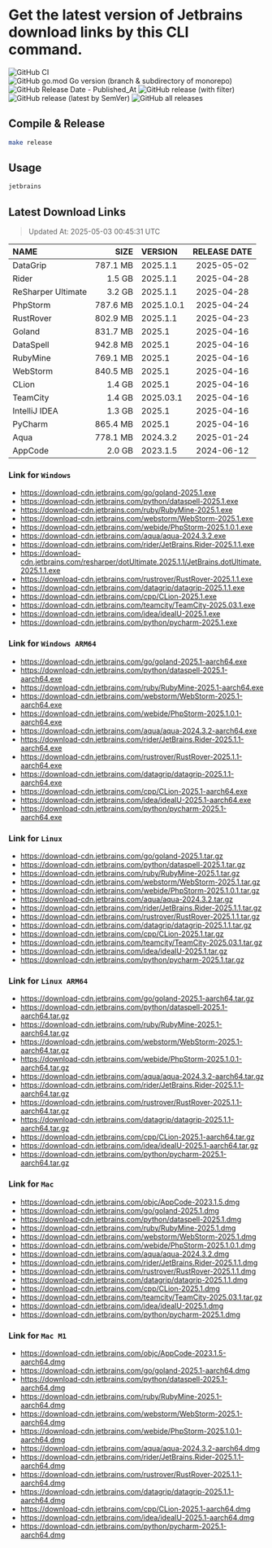 # Get the latest version of Jetbrains download links by this CLI command.

![GitHub CI](https://github.com/designinlife/jetbrains/actions/workflows/ci.yml/badge.svg)
![GitHub go.mod Go version (branch & subdirectory of monorepo)](https://img.shields.io/github/go-mod/go-version/designinlife/jetbrains/master)
![GitHub Release Date - Published_At](https://img.shields.io/github/release-date/designinlife/jetbrains)
![GitHub release (with filter)](https://img.shields.io/github/v/release/designinlife/jetbrains)
![GitHub release (latest by SemVer)](https://img.shields.io/github/downloads/designinlife/jetbrains/v1.1.12/total)
![GitHub all releases](https://img.shields.io/github/downloads/designinlife/jetbrains/total)

## Compile & Release

```bash
make release
```

## Usage

```bash
jetbrains
```

## Latest Download Links

> Updated At: 2025-05-03 00:45:31 UTC

| NAME | SIZE | VERSION | RELEASE DATE |
| :-- | --: | :-- | :--: |
| DataGrip | 787.1 MB | 2025.1.1 | 2025-05-02 |
| Rider | 1.5 GB | 2025.1.1 | 2025-04-28 |
| ReSharper Ultimate | 3.2 GB | 2025.1.1 | 2025-04-28 |
| PhpStorm | 787.6 MB | 2025.1.0.1 | 2025-04-24 |
| RustRover | 802.9 MB | 2025.1.1 | 2025-04-23 |
| Goland | 831.7 MB | 2025.1 | 2025-04-16 |
| DataSpell | 942.8 MB | 2025.1 | 2025-04-16 |
| RubyMine | 769.1 MB | 2025.1 | 2025-04-16 |
| WebStorm | 840.5 MB | 2025.1 | 2025-04-16 |
| CLion | 1.4 GB | 2025.1 | 2025-04-16 |
| TeamCity | 1.4 GB | 2025.03.1 | 2025-04-16 |
| IntelliJ IDEA | 1.3 GB | 2025.1 | 2025-04-16 |
| PyCharm | 865.4 MB | 2025.1 | 2025-04-16 |
| Aqua | 778.1 MB | 2024.3.2 | 2025-01-24 |
| AppCode | 2.0 GB | 2023.1.5 | 2024-06-12 |

### Link for `Windows`

* <https://download-cdn.jetbrains.com/go/goland-2025.1.exe>
* <https://download-cdn.jetbrains.com/python/dataspell-2025.1.exe>
* <https://download-cdn.jetbrains.com/ruby/RubyMine-2025.1.exe>
* <https://download-cdn.jetbrains.com/webstorm/WebStorm-2025.1.exe>
* <https://download-cdn.jetbrains.com/webide/PhpStorm-2025.1.0.1.exe>
* <https://download-cdn.jetbrains.com/aqua/aqua-2024.3.2.exe>
* <https://download-cdn.jetbrains.com/rider/JetBrains.Rider-2025.1.1.exe>
* <https://download-cdn.jetbrains.com/resharper/dotUltimate.2025.1.1/JetBrains.dotUltimate.2025.1.1.exe>
* <https://download-cdn.jetbrains.com/rustrover/RustRover-2025.1.1.exe>
* <https://download-cdn.jetbrains.com/datagrip/datagrip-2025.1.1.exe>
* <https://download-cdn.jetbrains.com/cpp/CLion-2025.1.exe>
* <https://download-cdn.jetbrains.com/teamcity/TeamCity-2025.03.1.exe>
* <https://download-cdn.jetbrains.com/idea/ideaIU-2025.1.exe>
* <https://download-cdn.jetbrains.com/python/pycharm-2025.1.exe>

### Link for `Windows ARM64`

* <https://download-cdn.jetbrains.com/go/goland-2025.1-aarch64.exe>
* <https://download-cdn.jetbrains.com/python/dataspell-2025.1-aarch64.exe>
* <https://download-cdn.jetbrains.com/ruby/RubyMine-2025.1-aarch64.exe>
* <https://download-cdn.jetbrains.com/webstorm/WebStorm-2025.1-aarch64.exe>
* <https://download-cdn.jetbrains.com/webide/PhpStorm-2025.1.0.1-aarch64.exe>
* <https://download-cdn.jetbrains.com/aqua/aqua-2024.3.2-aarch64.exe>
* <https://download-cdn.jetbrains.com/rider/JetBrains.Rider-2025.1.1-aarch64.exe>
* <https://download-cdn.jetbrains.com/rustrover/RustRover-2025.1.1-aarch64.exe>
* <https://download-cdn.jetbrains.com/datagrip/datagrip-2025.1.1-aarch64.exe>
* <https://download-cdn.jetbrains.com/cpp/CLion-2025.1-aarch64.exe>
* <https://download-cdn.jetbrains.com/idea/ideaIU-2025.1-aarch64.exe>
* <https://download-cdn.jetbrains.com/python/pycharm-2025.1-aarch64.exe>

### Link for `Linux`

* <https://download-cdn.jetbrains.com/go/goland-2025.1.tar.gz>
* <https://download-cdn.jetbrains.com/python/dataspell-2025.1.tar.gz>
* <https://download-cdn.jetbrains.com/ruby/RubyMine-2025.1.tar.gz>
* <https://download-cdn.jetbrains.com/webstorm/WebStorm-2025.1.tar.gz>
* <https://download-cdn.jetbrains.com/webide/PhpStorm-2025.1.0.1.tar.gz>
* <https://download-cdn.jetbrains.com/aqua/aqua-2024.3.2.tar.gz>
* <https://download-cdn.jetbrains.com/rider/JetBrains.Rider-2025.1.1.tar.gz>
* <https://download-cdn.jetbrains.com/rustrover/RustRover-2025.1.1.tar.gz>
* <https://download-cdn.jetbrains.com/datagrip/datagrip-2025.1.1.tar.gz>
* <https://download-cdn.jetbrains.com/cpp/CLion-2025.1.tar.gz>
* <https://download-cdn.jetbrains.com/teamcity/TeamCity-2025.03.1.tar.gz>
* <https://download-cdn.jetbrains.com/idea/ideaIU-2025.1.tar.gz>
* <https://download-cdn.jetbrains.com/python/pycharm-2025.1.tar.gz>

### Link for `Linux ARM64`

* <https://download-cdn.jetbrains.com/go/goland-2025.1-aarch64.tar.gz>
* <https://download-cdn.jetbrains.com/python/dataspell-2025.1-aarch64.tar.gz>
* <https://download-cdn.jetbrains.com/ruby/RubyMine-2025.1-aarch64.tar.gz>
* <https://download-cdn.jetbrains.com/webstorm/WebStorm-2025.1-aarch64.tar.gz>
* <https://download-cdn.jetbrains.com/webide/PhpStorm-2025.1.0.1-aarch64.tar.gz>
* <https://download-cdn.jetbrains.com/aqua/aqua-2024.3.2-aarch64.tar.gz>
* <https://download-cdn.jetbrains.com/rider/JetBrains.Rider-2025.1.1-aarch64.tar.gz>
* <https://download-cdn.jetbrains.com/rustrover/RustRover-2025.1.1-aarch64.tar.gz>
* <https://download-cdn.jetbrains.com/datagrip/datagrip-2025.1.1-aarch64.tar.gz>
* <https://download-cdn.jetbrains.com/cpp/CLion-2025.1-aarch64.tar.gz>
* <https://download-cdn.jetbrains.com/idea/ideaIU-2025.1-aarch64.tar.gz>
* <https://download-cdn.jetbrains.com/python/pycharm-2025.1-aarch64.tar.gz>

### Link for `Mac`

* <https://download-cdn.jetbrains.com/objc/AppCode-2023.1.5.dmg>
* <https://download-cdn.jetbrains.com/go/goland-2025.1.dmg>
* <https://download-cdn.jetbrains.com/python/dataspell-2025.1.dmg>
* <https://download-cdn.jetbrains.com/ruby/RubyMine-2025.1.dmg>
* <https://download-cdn.jetbrains.com/webstorm/WebStorm-2025.1.dmg>
* <https://download-cdn.jetbrains.com/webide/PhpStorm-2025.1.0.1.dmg>
* <https://download-cdn.jetbrains.com/aqua/aqua-2024.3.2.dmg>
* <https://download-cdn.jetbrains.com/rider/JetBrains.Rider-2025.1.1.dmg>
* <https://download-cdn.jetbrains.com/rustrover/RustRover-2025.1.1.dmg>
* <https://download-cdn.jetbrains.com/datagrip/datagrip-2025.1.1.dmg>
* <https://download-cdn.jetbrains.com/cpp/CLion-2025.1.dmg>
* <https://download-cdn.jetbrains.com/teamcity/TeamCity-2025.03.1.tar.gz>
* <https://download-cdn.jetbrains.com/idea/ideaIU-2025.1.dmg>
* <https://download-cdn.jetbrains.com/python/pycharm-2025.1.dmg>

### Link for `Mac M1`

* <https://download-cdn.jetbrains.com/objc/AppCode-2023.1.5-aarch64.dmg>
* <https://download-cdn.jetbrains.com/go/goland-2025.1-aarch64.dmg>
* <https://download-cdn.jetbrains.com/python/dataspell-2025.1-aarch64.dmg>
* <https://download-cdn.jetbrains.com/ruby/RubyMine-2025.1-aarch64.dmg>
* <https://download-cdn.jetbrains.com/webstorm/WebStorm-2025.1-aarch64.dmg>
* <https://download-cdn.jetbrains.com/webide/PhpStorm-2025.1.0.1-aarch64.dmg>
* <https://download-cdn.jetbrains.com/aqua/aqua-2024.3.2-aarch64.dmg>
* <https://download-cdn.jetbrains.com/rider/JetBrains.Rider-2025.1.1-aarch64.dmg>
* <https://download-cdn.jetbrains.com/rustrover/RustRover-2025.1.1-aarch64.dmg>
* <https://download-cdn.jetbrains.com/datagrip/datagrip-2025.1.1-aarch64.dmg>
* <https://download-cdn.jetbrains.com/cpp/CLion-2025.1-aarch64.dmg>
* <https://download-cdn.jetbrains.com/idea/ideaIU-2025.1-aarch64.dmg>
* <https://download-cdn.jetbrains.com/python/pycharm-2025.1-aarch64.dmg>
